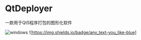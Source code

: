 # QtDeployer

一款用于Qt5程序打包的图形化软件

![windows](https://github.com/YuyangHou1230/QtDeployer/assets/77433509/e12a8382-7001-4784-91ba-e16668418b5d)
![https://img.shields.io/badge/any_text-you_like-blue]
